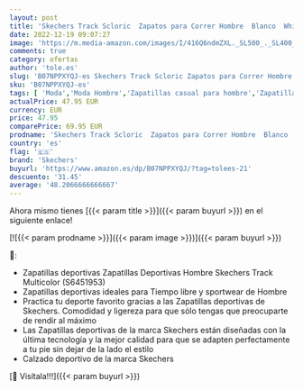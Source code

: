 ```yaml
---
layout: post
title: 'Skechers Track Scloric  Zapatos para Correr Hombre  Blanco  White Leather/Mesh/PU/Navy Trim   44 EU'
date: 2022-12-19 09:07:27
image: 'https://m.media-amazon.com/images/I/416Q6ndmZXL._SL500_._SL400_.jpg'
comments: true
category: ofertas
author: 'tole.es'
slug: 'B07NPPXYQJ-es Skechers Track Scloric Zapatos para Correr Hombre Blanco...'
sku: 'B07NPPXYQJ-es'
tags: [ 'Moda','Moda Hombre','Zapatillas casual para hombre','Zapatillas y calzado deportivo para hombre','Zapatos para hombre','skechers','zapatos','🇪🇸', ]
actualPrice: 47.95 EUR
currency: EUR
price: 47.95
comparePrice: 69.95 EUR
prodname: 'Skechers Track Scloric  Zapatos para Correr Hombre  Blanco  White Leather/Mesh/PU/Navy Trim   44 EU'
country: 'es'
flag: '🇪🇸'
brand: 'Skechers'
buyurl: 'https://www.amazon.es/dp/B07NPPXYQJ/?tag=tolees-21'
descuento: '31.45'
average: '48.2066666666667'
---
```


Ahora mismo tienes [{{< param title >}}]({{< param buyurl >}}) en el siguiente enlace!

[![{{< param prodname >}}]({{< param image >}})]({{< param buyurl >}})

🔎:

- Zapatillas deportivas Zapatillas Deportivas Hombre Skechers Track Multicolor (S6451953)
- Zapatillas deportivas ideales para Tiempo libre y sportwear de Hombre
- Practica tu deporte favorito gracias a las Zapatillas deportivas de Skechers. Comodidad y ligereza para que sólo tengas que preocuparte de rendir al máximo
- Las Zapatillas deportivas de la marca Skechers están diseñadas con la última tecnología y la mejor calidad para que se adapten perfectamente a tu pie sin dejar de la lado el estilo
- Calzado deportivo de la marca Skechers

[🛒 Visítala!!!]({{< param buyurl >}})
